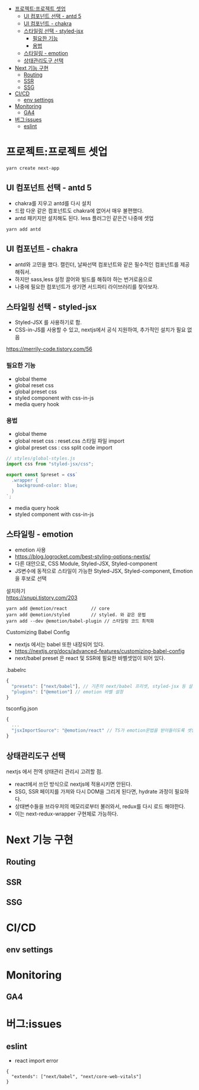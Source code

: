 - [프로젝트:프로젝트 셋업](#프로젝트프로젝트-셋업)
  - [UI 컴포넌트 선택 - antd 5](#ui-컴포넌트-선택---antd-5)
  - [UI 컴포넌트 - chakra](#ui-컴포넌트---chakra)
  - [스타일링 선택 - styled-jsx](#스타일링-선택---styled-jsx)
    - [필요한 기능](#필요한-기능)
    - [용법](#용법)
  - [스타일링 - emotion](#스타일링---emotion)
  - [상태관리도구 선택](#상태관리도구-선택)
- [Next 기능 구현](#next-기능-구현)
  - [Routing](#routing)
  - [SSR](#ssr)
  - [SSG](#ssg)
- [CI/CD](#cicd)
  - [env settings](#env-settings)
- [Monitoring](#monitoring)
  - [GA4](#ga4)
- [버그:issues](#버그issues)
  - [eslint](#eslint)


# 프로젝트:프로젝트 셋업


```
yarn create next-app

```

## UI 컴포넌트 선택 - antd 5

- chakra를 지우고 antd를 다시 설치
- 드랍 다운 같은 컴포넌트도 chakra에 없어서 매우 불편했다.
- antd 패키지만 설치해도 된다. less 플러그인 같은건 나중에 셋업

```
yarn add antd
```


## UI 컴포넌트 - chakra

- antd와 고민을 했다. 캘린더, 날짜선택 컴포넌트와 같은 필수적인 컴포넌트를 제공해줘서.
- 하지만 sass,less 설정 끌어와 빌드를 해줘야 하는 번거로움으로 
- 나중에 필요한 컴포넌트가 생기면 서드파티 라이브러리를 찾아보자.

## 스타일링 선택 - styled-jsx

- Styled-JSX 를 사용하기로 함.
- CSS-in-JS를 사용할 수 있고, nextjs에서 공식 지원하여, 추가적인 설치가 필요 없음

https://merrily-code.tistory.com/56

### 필요한 기능
- global theme
- global reset css
- global preset css
- styled component with css-in-js 
- media query hook

### 용법

- global theme 
- global reset css : reset.css 스타일 파일 import 
- global preset css : css split code import 

```js
// styles/global-styles.js
import css from "styled-jsx/css";

export const Spreset = css`
  .wrapper {
    background-color: blue;
  }
`;
```
- media query hook
- styled component with css-in-js 




## 스타일링 - emotion

- emotion 사용
- https://blog.logrocket.com/best-styling-options-nextjs/
- 다른 대안으로, CSS Module, Styled-JSX, Styled-component
- JS변수에 동적으로 스타일이 가능한 Styled-JSX, Styled-component, Emotion 을 후보로 선택

설치하기  
https://snupi.tistory.com/203

```
yarn add @emotion/react         // core
yarn add @emotion/styled        // styled. 와 같은 문법
yarn add --dev @emotion/babel-plugin // 스타일링 코드 최적화
```

Customizing Babel Config
- nextjs 에서는 babel 또한 내장되어 있다.
- https://nextjs.org/docs/advanced-features/customizing-babel-config
- next/babel preset 은 react 및 SSR에 필요한 바벨셋업이 되어 있다.


.babelrc
```js
{
  "presets": ["next/babel"], // 기존의 next/babel 프리셋, styled-jsx 등 설정
  "plugins": ["@emotion"] // emotion 바벨 설정
}
```


tsconfig.json
```js
{
  ...
  "jsxImportSource": "@emotion/react" // TS가 emotion문법을 받아들이도록 셋업
}
```

## 상태관리도구 선택

nextjs 에서 전역 상태관리 관리시 고려할 점.  

- react에서 쓰던 방식으로 nextjs에 적용시키면 안된다.
- SSG, SSR 페이지를 가져와 다시 DOM을 그리게 된다면, hydrate 과정이 필요하다.
- 상태변수들을 브라우저의 메모리로부터 불러와서, redux를 다시 로드 해야한다.
- 이는 next-redux-wrapper 구현체로 가능하다.  

# Next 기능 구현

## Routing

## SSR

## SSG

# CI/CD

## env settings

# Monitoring

## GA4

# 버그:issues

## eslint

- react import error

```
{
  "extends": ["next/babel", "next/core-web-vitals"]
}
```